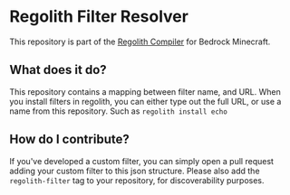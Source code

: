 # Regolith Filter Resolver

This repository is part of the [Regolith Compiler](https://bedrock-oss.github.io/regolith/) for Bedrock Minecraft.

## What does it do?

This repository contains a mapping between filter name, and URL. When you install filters in regolith, you can either type out the full URL, or use a name from this repository. Such as `regolith install echo`

## How do I contribute?

If you've developed a custom filter, you can simply open a pull request adding your custom filter to this json structure. Please also add the `regolith-filter` tag to your repository, for discoverability purposes.
